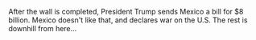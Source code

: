 After the wall is completed, President Trump sends Mexico a bill for $8 billion. Mexico doesn't like that, and declares war on the U.S. The rest is downhill from here...